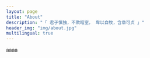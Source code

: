 ```yaml
---
layout: page
title: "About"
description: "「 君子慎独，不欺暗室。 卑以自牧，含章可贞 」"
header_img: "img/about.jpg"
multilingual: true
---
```


aaaa

